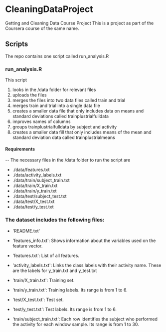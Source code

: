 # CleaningDataProject
Getting and Cleaning Data Course Project
This is a project as part of the Coursera course of the same name.

## Scripts
The repo contains one script called run_analysis.R

### run_analysis.R
This script 
1. looks in the /data folder for relevant files
2. uploads the files
3. merges the files into two data files called train and trial
4. merges train and trial into a single data file
5. creates a smaller data file that only includes data on means and standard deviations called trainplustrialfulldata
6. improves names of columns
7. groups trainplustrialfulldata by subject and activity
8. creates a smaller data fill that only includes means of the mean and standard deviation data called trainplustrialmeans

#### Requirements
-- The necessary files in the /data folder to run the script are 
* ./data/features.txt
 * ./data/activity_labels.txt
 * ./data/train/subject_train.txt
 * ./data/train/X_train.txt
 * ./data/train/y_train.txt
 * ./data/test/subject_test.txt
 * ./data/test/X_test.txt
 * ./data/test/y_test.txt

### The dataset includes the following files:

- 'README.txt'

- 'features_info.txt': Shows information about the variables used on the feature vector.

- 'features.txt': List of all features.

- 'activity_labels.txt': Links the class labels with their activity name. These are the labels for y_train.txt and y_test.txt

- 'train/X_train.txt': Training set.

- 'train/y_train.txt': Training labels. Its range is from 1 to 6.

- 'test/X_test.txt': Test set.

- 'test/y_test.txt': Test labels. Its range is from 1 to 6.

- 'train/subject_train.txt': Each row identifies the subject who performed the activity for each window sample. Its range is from 1 to 30. 

